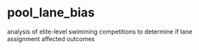 # pool_lane_bias
analysis of elite-level swimming competitions to determine if lane assignment affected outcomes
